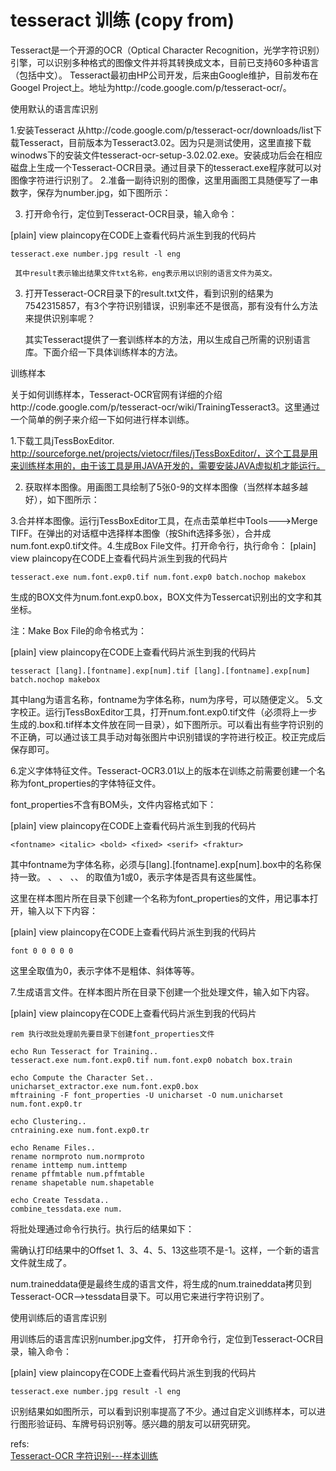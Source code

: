 # tesseract 训练  (copy from)

  Tesseract是一个开源的OCR（Optical Character Recognition，光学字符识别）引擎，可以识别多种格式的图像文件并将其转换成文本，目前已支持60多种语言（包括中文）。 Tesseract最初由HP公司开发，后来由Google维护，目前发布在Googel Project上。地址为http://code.google.com/p/tesseract-ocr/。


使用默认的语言库识别

1.安装Tesseract
        从http://code.google.com/p/tesseract-ocr/downloads/list下载Tesseract，目前版本为Tesseract3.02。因为只是测试使用，这里直接下载winodws下的安装文件tesseract-ocr-setup-3.02.02.exe。安装成功后会在相应磁盘上生成一个Tesseract-OCR目录。通过目录下的tesseract.exe程序就可以对图像字符进行识别了。
2.准备一副待识别的图像，这里用画图工具随便写了一串数字，保存为number.jpg，如下图所示：
        

3.  打开命令行，定位到Tesseract-OCR目录，输入命令：

[plain] view plaincopy在CODE上查看代码片派生到我的代码片

    tesseract.exe number.jpg result -l eng  

     其中result表示输出结果文件txt名称，eng表示用以识别的语言文件为英文。

3.  打开Tesseract-OCR目录下的result.txt文件，看到识别的结果为7542315857，有3个字符识别错误，识别率还不是很高，那有没有什么方法来提供识别率呢？

      其实Tesseract提供了一套训练样本的方法，用以生成自己所需的识别语言库。下面介绍一下具体训练样本的方法。


     


训练样本

关于如何训练样本，Tesseract-OCR官网有详细的介绍http://code.google.com/p/tesseract-ocr/wiki/TrainingTesseract3。这里通过一个简单的例子来介绍一下如何进行样本训练。

1.下载工具jTessBoxEditor. http://sourceforge.net/projects/vietocr/files/jTessBoxEditor/，这个工具是用来训练样本用的，由于该工具是用JAVA开发的，需要安装JAVA虚拟机才能运行。

2. 获取样本图像。用画图工具绘制了5张0-9的文样本图像（当然样本越多越好），如下图所示：

  

  


3.合并样本图像。运行jTessBoxEditor工具，在点击菜单栏中Tools--->Merge TIFF。在弹出的对话框中选择样本图像（按Shift选择多张），合并成num.font.exp0.tif文件。4.生成Box File文件。打开命令行，执行命令：
[plain] view plaincopy在CODE上查看代码片派生到我的代码片

    tesseract.exe num.font.exp0.tif num.font.exp0 batch.nochop makebox  

  生成的BOX文件为num.font.exp0.box，BOX文件为Tessercat识别出的文字和其坐标。

注：Make Box File的命令格式为：

[plain] view plaincopy在CODE上查看代码片派生到我的代码片

    tesseract [lang].[fontname].exp[num].tif [lang].[fontname].exp[num] batch.nochop makebox  

其中lang为语言名称，fontname为字体名称，num为序号，可以随便定义。
5.文字校正。运行jTessBoxEditor工具，打开num.font.exp0.tif文件（必须将上一步生成的.box和.tif样本文件放在同一目录），如下图所示。可以看出有些字符识别的不正确，可以通过该工具手动对每张图片中识别错误的字符进行校正。校正完成后保存即可。




6.定义字体特征文件。Tesseract-OCR3.01以上的版本在训练之前需要创建一个名称为font_properties的字体特征文件。

font_properties不含有BOM头，文件内容格式如下：

[plain] view plaincopy在CODE上查看代码片派生到我的代码片

    <fontname> <italic> <bold> <fixed> <serif> <fraktur>  

其中fontname为字体名称，必须与[lang].[fontname].exp[num].box中的名称保持一致。<italic> 、<bold> 、<fixed> 、<serif>、 <fraktur>的取值为1或0，表示字体是否具有这些属性。

这里在样本图片所在目录下创建一个名称为font_properties的文件，用记事本打开，输入以下下内容：

[plain] view plaincopy在CODE上查看代码片派生到我的代码片

    font 0 0 0 0 0  

这里全取值为0，表示字体不是粗体、斜体等等。

7.生成语言文件。在样本图片所在目录下创建一个批处理文件，输入如下内容。

[plain] view plaincopy在CODE上查看代码片派生到我的代码片

    rem 执行改批处理前先要目录下创建font_properties文件  
      
    echo Run Tesseract for Training..  
    tesseract.exe num.font.exp0.tif num.font.exp0 nobatch box.train  
      
    echo Compute the Character Set..  
    unicharset_extractor.exe num.font.exp0.box  
    mftraining -F font_properties -U unicharset -O num.unicharset num.font.exp0.tr  
      
    echo Clustering..  
    cntraining.exe num.font.exp0.tr  
      
    echo Rename Files..  
    rename normproto num.normproto  
    rename inttemp num.inttemp  
    rename pffmtable num.pffmtable  
    rename shapetable num.shapetable   
      
    echo Create Tessdata..  
    combine_tessdata.exe num.  

将批处理通过命令行执行。执行后的结果如下：


需确认打印结果中的Offset 1、3、4、5、13这些项不是-1。这样，一个新的语言文件就生成了。

num.traineddata便是最终生成的语言文件，将生成的num.traineddata拷贝到Tesseract-OCR-->tessdata目录下。可以用它来进行字符识别了。

使用训练后的语言库识别


用训练后的语言库识别number.jpg文件， 打开命令行，定位到Tesseract-OCR目录，输入命令：

[plain] view plaincopy在CODE上查看代码片派生到我的代码片

    tesseract.exe number.jpg result -l eng  

识别结果如如图所示，可以看到识别率提高了不少。通过自定义训练样本，可以进行图形验证码、车牌号码识别等。感兴趣的朋友可以研究研究。

refs:  
[Tesseract-OCR 字符识别---样本训练 ](http://blog.csdn.net/firehood_/article/details/8433077)  